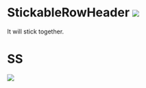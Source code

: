 # StickableRowHeader <a href='https://bintray.com/misyobun/maven/StickableRowHeader/1.0.0/link'><img src='https://api.bintray.com/packages/misyobun/maven/StickableRowHeader/images/download.svg?version=1.0.0'></a>
It will stick together.


# SS

![](https://user-images.githubusercontent.com/509448/47357409-920c0300-d701-11e8-8a99-ef62e89acb45.gif)

